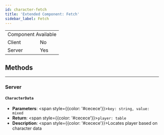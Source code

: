 ```yaml
---
id: character-fetch
title: 'Extended Component: Fetch'
sidebar_label: Fetch
---
```


<div style={{ width: 'fit-content', margin: 'auto', textAlign: 'center' }}>
<table>
<tr><td colspan="2">Component Available</td></tr>
<tr><td>Client</td><td>No</td></tr>
<tr><td>Server</td><td>Yes</td></tr>
</table>
</div>

## Methods
------
### __Server__

#### `CharacterData`
- __Parameters__: <span style={{color: '#cecece'}}>`key: string, value: mixed`</span>
- __Return__: <span style={{color: '#cecece'}}>`player: table`</span>
- __Description__: <span style={{color: '#cecece'}}>Locates player based on character data</span>